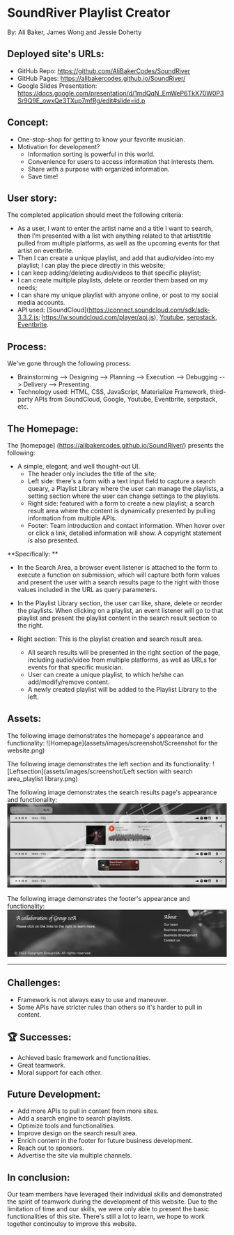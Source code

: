 # SoundRiver Playlist Creator

By: Ali Baker, James Wong and Jessie Doherty

## Deployed site's URLs:

- GitHub Repo: https://github.com/AliBakerCodes/SoundRiver
- GitHub Pages: https://alibakercodes.github.io/SoundRiver/
- Google Slides Presentation: https://docs.google.com/presentation/d/1mdQqN_EmWeP6TkX70W0P3Sr9Q9E_owxQe3TXup7mfRg/edit#slide=id.p

## Concept:

- One-stop-shop for getting to know your favorite musician.
- Motivation for development?
  - Information sorting is powerful in this world.
  - Convenience for users to access information that interests them.
  - Share with a purpose with organized information.
  - Save time!

## User story:

The completed application should meet the following criteria:

- As a user, I want to enter the artist name and a title I want to search, then I’m presented with a list with anything related to that artist/title pulled from multiple platforms, as well as the upcoming events for that artist on eventbrite.
- Then I can create a unique playlist, and add that audio/video into my playlist; I can play the piece directly in this website;
- I can keep adding/deleting audio/videos to that specific playlist;
- I can create multiple playlists, delete or reorder them based on my needs;
- I can share my unique playlist with anyone online, or post to my social media accounts.
- API used: [SoundCloud](https://connect.soundcloud.com/sdk/sdk-3.3.2.js; https://w.soundcloud.com/player/api.js), [Youtube](https://www.youtube.com/iframe_api), [serpstack](http://api.serpstack.com/), [Eventbrite](https://www.eventbriteapi.com/v3).

## Process:

We've gone through the following process:

- Brainstorming --> Designing --> Planning --> Execution --> Debugging --> Delivery --> Presenting.
- Technology used: HTML, CSS, JavaScript, Materialize Framework, third-party APIs from SoundCloud, Google, Youtube, Eventbrite, serpstack, etc.

## The Homepage:

The [homepage] (https://alibakercodes.github.io/SoundRiver/) presents the following:

- A simple, elegant, and well thought-out UI.
  - The header only includes the title of the site;
  - Left side: there's a form with a text input field to capture a search queary, a Playlist Library where the user can manage the playlists, a setting section where the user can change settings to the playlists.
  - Right side: featured with a form to create a new playlist; a search result area where the content is dynamically presented by pulling information from multiple APIs.
  - Footer: Team introduction and contact information. When hover over or click a link, detalied information will show. A copyright statement is also presented.

**Specifically: **

- In the Search Area, a browser event listener is attached to the form to execute a function on submission, which will capture both form values and present the user with a search results page to the right with those values included in the URL as query parameters.

- In the Playlist Library section, the user can like, share, delete or reorder the playlists. When clicking on a playlist, an event listener will go to that playlist and present the playlist content in the search result section to the right.

- Right section: This is the playlist creation and search result area.
  - All search results will be presented in the right section of the page, including audio/video from multiple platforms, as well as URLs for events for that specific musician.
  - User can create a unique playlist, to which he/she can add/modify/remove content.
  - A newly created playlist will be added to the Playlist Library to the left.

## Assets:

The following image demonstrates the homepage's appearance and functionality:
![Homepage](assets/images/screenshot/Screenshot for the website.png)

The following image demonstrates the left section and its functionality:
![Leftsection](assets/images/screenshot/Left section with search area_playlist library.png)

The following image demonstrates the search results page's appearance and functionality:
![Search result](assets/images/screenshot/Playlist_creation_and_search_result.png)

The following image demonstrates the footer's appearance and functionality:
![Footer](assets/images/screenshot/Footer.png)

---

## Challenges:

- Framework is not always easy to use and maneuver.
- Some APIs have stricter rules than others so it's harder to pull in content.

## 🏆 Successes:

- Achieved basic framework and functionalities.
- Great teamwork.
- Moral support for each other.

## Future Development:

- Add more APIs to pull in content from more sites.
- Add a search engine to search playlists.
- Optimize tools and functionalities.
- Improve design on the search result area.
- Enrich content in the footer for future business development.
- Reach out to sponsors.
- Advertise the site via multiple channels.

## In conclusion:

Our team members have leveraged their individual skills and demonstrated the spirit of teamwork during the development of this website. Due to the limitation of time and our skills, we were only able to present the basic functionalities of this site. There's still a lot to learn, we hope to work together continoulsy to improve this website.
